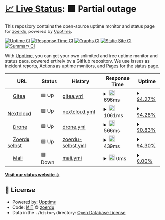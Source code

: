# [📈 Live Status](https://zoerdu.github.io/upptime): <!--live status--> **🟧 Partial outage**

This repository contains the open-source uptime monitor and status page for [zoerdu](https://zoerdu.github.io/upptime), powered by [Upptime](https://github.com/upptime/upptime).

[![Uptime CI](https://github.com/zoerdu/upptime/workflows/Uptime%20CI/badge.svg)](https://github.com/zoerdu/upptime/actions?query=workflow%3A%22Uptime+CI%22)
[![Response Time CI](https://github.com/zoerdu/upptime/workflows/Response%20Time%20CI/badge.svg)](https://github.com/zoerdu/upptime/actions?query=workflow%3A%22Response+Time+CI%22)
[![Graphs CI](https://github.com/zoerdu/upptime/workflows/Graphs%20CI/badge.svg)](https://github.com/zoerdu/upptime/actions?query=workflow%3A%22Graphs+CI%22)
[![Static Site CI](https://github.com/zoerdu/upptime/workflows/Static%20Site%20CI/badge.svg)](https://github.com/zoerdu/upptime/actions?query=workflow%3A%22Static+Site+CI%22)
[![Summary CI](https://github.com/zoerdu/upptime/workflows/Summary%20CI/badge.svg)](https://github.com/zoerdu/upptime/actions?query=workflow%3A%22Summary+CI%22)

With [Upptime](https://upptime.js.org), you can get your own unlimited and free uptime monitor and status page, powered entirely by a GitHub repository. We use [Issues](https://github.com/zoerdu/upptime/issues) as incident reports, [Actions](https://github.com/zoerdu/upptime/actions) as uptime monitors, and [Pages](https://zoerdu.github.io/upptime) for the status page.

<!--start: status pages-->
<!-- This summary is generated by Upptime (https://github.com/upptime/upptime) -->
<!-- Do not edit this manually, your changes will be overwritten -->
<!-- prettier-ignore -->
| URL | Status | History | Response Time | Uptime |
| --- | ------ | ------- | ------------- | ------ |
| <img alt="" src="https://icons.duckduckgo.com/ip3/git.zoerdu.me.ico" height="13"> [Gitea](https://git.zoerdu.me) | 🟩 Up | [gitea.yml](https://github.com/zoerdu/uptime/commits/HEAD/history/gitea.yml) | <details><summary><img alt="Response time graph" src="./graphs/gitea/response-time-week.png" height="20"> 696ms</summary><br><a href="https://zoerdu.github.io/upptime/history/gitea"><img alt="Response time 632" src="https://img.shields.io/endpoint?url=https%3A%2F%2Fraw.githubusercontent.com%2Fzoerdu%2Fuptime%2FHEAD%2Fapi%2Fgitea%2Fresponse-time.json"></a><br><a href="https://zoerdu.github.io/upptime/history/gitea"><img alt="24-hour response time 694" src="https://img.shields.io/endpoint?url=https%3A%2F%2Fraw.githubusercontent.com%2Fzoerdu%2Fuptime%2FHEAD%2Fapi%2Fgitea%2Fresponse-time-day.json"></a><br><a href="https://zoerdu.github.io/upptime/history/gitea"><img alt="7-day response time 696" src="https://img.shields.io/endpoint?url=https%3A%2F%2Fraw.githubusercontent.com%2Fzoerdu%2Fuptime%2FHEAD%2Fapi%2Fgitea%2Fresponse-time-week.json"></a><br><a href="https://zoerdu.github.io/upptime/history/gitea"><img alt="30-day response time 646" src="https://img.shields.io/endpoint?url=https%3A%2F%2Fraw.githubusercontent.com%2Fzoerdu%2Fuptime%2FHEAD%2Fapi%2Fgitea%2Fresponse-time-month.json"></a><br><a href="https://zoerdu.github.io/upptime/history/gitea"><img alt="1-year response time 632" src="https://img.shields.io/endpoint?url=https%3A%2F%2Fraw.githubusercontent.com%2Fzoerdu%2Fuptime%2FHEAD%2Fapi%2Fgitea%2Fresponse-time-year.json"></a></details> | <details><summary><a href="https://zoerdu.github.io/upptime/history/gitea">94.27%</a></summary><a href="https://zoerdu.github.io/upptime/history/gitea"><img alt="All-time uptime 98.99%" src="https://img.shields.io/endpoint?url=https%3A%2F%2Fraw.githubusercontent.com%2Fzoerdu%2Fuptime%2FHEAD%2Fapi%2Fgitea%2Fuptime.json"></a><br><a href="https://zoerdu.github.io/upptime/history/gitea"><img alt="24-hour uptime 100.00%" src="https://img.shields.io/endpoint?url=https%3A%2F%2Fraw.githubusercontent.com%2Fzoerdu%2Fuptime%2FHEAD%2Fapi%2Fgitea%2Fuptime-day.json"></a><br><a href="https://zoerdu.github.io/upptime/history/gitea"><img alt="7-day uptime 94.27%" src="https://img.shields.io/endpoint?url=https%3A%2F%2Fraw.githubusercontent.com%2Fzoerdu%2Fuptime%2FHEAD%2Fapi%2Fgitea%2Fuptime-week.json"></a><br><a href="https://zoerdu.github.io/upptime/history/gitea"><img alt="30-day uptime 98.64%" src="https://img.shields.io/endpoint?url=https%3A%2F%2Fraw.githubusercontent.com%2Fzoerdu%2Fuptime%2FHEAD%2Fapi%2Fgitea%2Fuptime-month.json"></a><br><a href="https://zoerdu.github.io/upptime/history/gitea"><img alt="1-year uptime 98.99%" src="https://img.shields.io/endpoint?url=https%3A%2F%2Fraw.githubusercontent.com%2Fzoerdu%2Fuptime%2FHEAD%2Fapi%2Fgitea%2Fuptime-year.json"></a></details>
| <img alt="" src="https://icons.duckduckgo.com/ip3/nc.zoerdu.me.ico" height="13"> [Nextcloud](https://nc.zoerdu.me) | 🟩 Up | [nextcloud.yml](https://github.com/zoerdu/uptime/commits/HEAD/history/nextcloud.yml) | <details><summary><img alt="Response time graph" src="./graphs/nextcloud/response-time-week.png" height="20"> 1061ms</summary><br><a href="https://zoerdu.github.io/upptime/history/nextcloud"><img alt="Response time 1440" src="https://img.shields.io/endpoint?url=https%3A%2F%2Fraw.githubusercontent.com%2Fzoerdu%2Fuptime%2FHEAD%2Fapi%2Fnextcloud%2Fresponse-time.json"></a><br><a href="https://zoerdu.github.io/upptime/history/nextcloud"><img alt="24-hour response time 958" src="https://img.shields.io/endpoint?url=https%3A%2F%2Fraw.githubusercontent.com%2Fzoerdu%2Fuptime%2FHEAD%2Fapi%2Fnextcloud%2Fresponse-time-day.json"></a><br><a href="https://zoerdu.github.io/upptime/history/nextcloud"><img alt="7-day response time 1061" src="https://img.shields.io/endpoint?url=https%3A%2F%2Fraw.githubusercontent.com%2Fzoerdu%2Fuptime%2FHEAD%2Fapi%2Fnextcloud%2Fresponse-time-week.json"></a><br><a href="https://zoerdu.github.io/upptime/history/nextcloud"><img alt="30-day response time 1614" src="https://img.shields.io/endpoint?url=https%3A%2F%2Fraw.githubusercontent.com%2Fzoerdu%2Fuptime%2FHEAD%2Fapi%2Fnextcloud%2Fresponse-time-month.json"></a><br><a href="https://zoerdu.github.io/upptime/history/nextcloud"><img alt="1-year response time 1440" src="https://img.shields.io/endpoint?url=https%3A%2F%2Fraw.githubusercontent.com%2Fzoerdu%2Fuptime%2FHEAD%2Fapi%2Fnextcloud%2Fresponse-time-year.json"></a></details> | <details><summary><a href="https://zoerdu.github.io/upptime/history/nextcloud">94.28%</a></summary><a href="https://zoerdu.github.io/upptime/history/nextcloud"><img alt="All-time uptime 98.99%" src="https://img.shields.io/endpoint?url=https%3A%2F%2Fraw.githubusercontent.com%2Fzoerdu%2Fuptime%2FHEAD%2Fapi%2Fnextcloud%2Fuptime.json"></a><br><a href="https://zoerdu.github.io/upptime/history/nextcloud"><img alt="24-hour uptime 100.00%" src="https://img.shields.io/endpoint?url=https%3A%2F%2Fraw.githubusercontent.com%2Fzoerdu%2Fuptime%2FHEAD%2Fapi%2Fnextcloud%2Fuptime-day.json"></a><br><a href="https://zoerdu.github.io/upptime/history/nextcloud"><img alt="7-day uptime 94.28%" src="https://img.shields.io/endpoint?url=https%3A%2F%2Fraw.githubusercontent.com%2Fzoerdu%2Fuptime%2FHEAD%2Fapi%2Fnextcloud%2Fuptime-week.json"></a><br><a href="https://zoerdu.github.io/upptime/history/nextcloud"><img alt="30-day uptime 98.64%" src="https://img.shields.io/endpoint?url=https%3A%2F%2Fraw.githubusercontent.com%2Fzoerdu%2Fuptime%2FHEAD%2Fapi%2Fnextcloud%2Fuptime-month.json"></a><br><a href="https://zoerdu.github.io/upptime/history/nextcloud"><img alt="1-year uptime 98.99%" src="https://img.shields.io/endpoint?url=https%3A%2F%2Fraw.githubusercontent.com%2Fzoerdu%2Fuptime%2FHEAD%2Fapi%2Fnextcloud%2Fuptime-year.json"></a></details>
| <img alt="" src="https://icons.duckduckgo.com/ip3/drone.zoerdu.me.ico" height="13"> [Drone](https://drone.zoerdu.me) | 🟩 Up | [drone.yml](https://github.com/zoerdu/uptime/commits/HEAD/history/drone.yml) | <details><summary><img alt="Response time graph" src="./graphs/drone/response-time-week.png" height="20"> 566ms</summary><br><a href="https://zoerdu.github.io/upptime/history/drone"><img alt="Response time 575" src="https://img.shields.io/endpoint?url=https%3A%2F%2Fraw.githubusercontent.com%2Fzoerdu%2Fuptime%2FHEAD%2Fapi%2Fdrone%2Fresponse-time.json"></a><br><a href="https://zoerdu.github.io/upptime/history/drone"><img alt="24-hour response time 570" src="https://img.shields.io/endpoint?url=https%3A%2F%2Fraw.githubusercontent.com%2Fzoerdu%2Fuptime%2FHEAD%2Fapi%2Fdrone%2Fresponse-time-day.json"></a><br><a href="https://zoerdu.github.io/upptime/history/drone"><img alt="7-day response time 566" src="https://img.shields.io/endpoint?url=https%3A%2F%2Fraw.githubusercontent.com%2Fzoerdu%2Fuptime%2FHEAD%2Fapi%2Fdrone%2Fresponse-time-week.json"></a><br><a href="https://zoerdu.github.io/upptime/history/drone"><img alt="30-day response time 573" src="https://img.shields.io/endpoint?url=https%3A%2F%2Fraw.githubusercontent.com%2Fzoerdu%2Fuptime%2FHEAD%2Fapi%2Fdrone%2Fresponse-time-month.json"></a><br><a href="https://zoerdu.github.io/upptime/history/drone"><img alt="1-year response time 575" src="https://img.shields.io/endpoint?url=https%3A%2F%2Fraw.githubusercontent.com%2Fzoerdu%2Fuptime%2FHEAD%2Fapi%2Fdrone%2Fresponse-time-year.json"></a></details> | <details><summary><a href="https://zoerdu.github.io/upptime/history/drone">90.83%</a></summary><a href="https://zoerdu.github.io/upptime/history/drone"><img alt="All-time uptime 98.40%" src="https://img.shields.io/endpoint?url=https%3A%2F%2Fraw.githubusercontent.com%2Fzoerdu%2Fuptime%2FHEAD%2Fapi%2Fdrone%2Fuptime.json"></a><br><a href="https://zoerdu.github.io/upptime/history/drone"><img alt="24-hour uptime 85.97%" src="https://img.shields.io/endpoint?url=https%3A%2F%2Fraw.githubusercontent.com%2Fzoerdu%2Fuptime%2FHEAD%2Fapi%2Fdrone%2Fuptime-day.json"></a><br><a href="https://zoerdu.github.io/upptime/history/drone"><img alt="7-day uptime 90.83%" src="https://img.shields.io/endpoint?url=https%3A%2F%2Fraw.githubusercontent.com%2Fzoerdu%2Fuptime%2FHEAD%2Fapi%2Fdrone%2Fuptime-week.json"></a><br><a href="https://zoerdu.github.io/upptime/history/drone"><img alt="30-day uptime 97.85%" src="https://img.shields.io/endpoint?url=https%3A%2F%2Fraw.githubusercontent.com%2Fzoerdu%2Fuptime%2FHEAD%2Fapi%2Fdrone%2Fuptime-month.json"></a><br><a href="https://zoerdu.github.io/upptime/history/drone"><img alt="1-year uptime 98.40%" src="https://img.shields.io/endpoint?url=https%3A%2F%2Fraw.githubusercontent.com%2Fzoerdu%2Fuptime%2FHEAD%2Fapi%2Fdrone%2Fuptime-year.json"></a></details>
| <img alt="" src="https://icons.duckduckgo.com/ip3/zoerdu.me.ico" height="13"> [Zoerdu selbst](https://zoerdu.me) | 🟩 Up | [zoerdu-selbst.yml](https://github.com/zoerdu/uptime/commits/HEAD/history/zoerdu-selbst.yml) | <details><summary><img alt="Response time graph" src="./graphs/zoerdu-selbst/response-time-week.png" height="20"> 439ms</summary><br><a href="https://zoerdu.github.io/upptime/history/zoerdu-selbst"><img alt="Response time 476" src="https://img.shields.io/endpoint?url=https%3A%2F%2Fraw.githubusercontent.com%2Fzoerdu%2Fuptime%2FHEAD%2Fapi%2Fzoerdu-selbst%2Fresponse-time.json"></a><br><a href="https://zoerdu.github.io/upptime/history/zoerdu-selbst"><img alt="24-hour response time 410" src="https://img.shields.io/endpoint?url=https%3A%2F%2Fraw.githubusercontent.com%2Fzoerdu%2Fuptime%2FHEAD%2Fapi%2Fzoerdu-selbst%2Fresponse-time-day.json"></a><br><a href="https://zoerdu.github.io/upptime/history/zoerdu-selbst"><img alt="7-day response time 439" src="https://img.shields.io/endpoint?url=https%3A%2F%2Fraw.githubusercontent.com%2Fzoerdu%2Fuptime%2FHEAD%2Fapi%2Fzoerdu-selbst%2Fresponse-time-week.json"></a><br><a href="https://zoerdu.github.io/upptime/history/zoerdu-selbst"><img alt="30-day response time 496" src="https://img.shields.io/endpoint?url=https%3A%2F%2Fraw.githubusercontent.com%2Fzoerdu%2Fuptime%2FHEAD%2Fapi%2Fzoerdu-selbst%2Fresponse-time-month.json"></a><br><a href="https://zoerdu.github.io/upptime/history/zoerdu-selbst"><img alt="1-year response time 476" src="https://img.shields.io/endpoint?url=https%3A%2F%2Fraw.githubusercontent.com%2Fzoerdu%2Fuptime%2FHEAD%2Fapi%2Fzoerdu-selbst%2Fresponse-time-year.json"></a></details> | <details><summary><a href="https://zoerdu.github.io/upptime/history/zoerdu-selbst">94.30%</a></summary><a href="https://zoerdu.github.io/upptime/history/zoerdu-selbst"><img alt="All-time uptime 99.00%" src="https://img.shields.io/endpoint?url=https%3A%2F%2Fraw.githubusercontent.com%2Fzoerdu%2Fuptime%2FHEAD%2Fapi%2Fzoerdu-selbst%2Fuptime.json"></a><br><a href="https://zoerdu.github.io/upptime/history/zoerdu-selbst"><img alt="24-hour uptime 100.00%" src="https://img.shields.io/endpoint?url=https%3A%2F%2Fraw.githubusercontent.com%2Fzoerdu%2Fuptime%2FHEAD%2Fapi%2Fzoerdu-selbst%2Fuptime-day.json"></a><br><a href="https://zoerdu.github.io/upptime/history/zoerdu-selbst"><img alt="7-day uptime 94.30%" src="https://img.shields.io/endpoint?url=https%3A%2F%2Fraw.githubusercontent.com%2Fzoerdu%2Fuptime%2FHEAD%2Fapi%2Fzoerdu-selbst%2Fuptime-week.json"></a><br><a href="https://zoerdu.github.io/upptime/history/zoerdu-selbst"><img alt="30-day uptime 98.65%" src="https://img.shields.io/endpoint?url=https%3A%2F%2Fraw.githubusercontent.com%2Fzoerdu%2Fuptime%2FHEAD%2Fapi%2Fzoerdu-selbst%2Fuptime-month.json"></a><br><a href="https://zoerdu.github.io/upptime/history/zoerdu-selbst"><img alt="1-year uptime 99.00%" src="https://img.shields.io/endpoint?url=https%3A%2F%2Fraw.githubusercontent.com%2Fzoerdu%2Fuptime%2FHEAD%2Fapi%2Fzoerdu-selbst%2Fuptime-year.json"></a></details>
| <img alt="" src="https://icons.duckduckgo.com/ip3/mail.zoerdu.me.ico" height="13"> [Mail](https://mail.zoerdu.me) | 🟥 Down | [mail.yml](https://github.com/zoerdu/uptime/commits/HEAD/history/mail.yml) | <details><summary><img alt="Response time graph" src="./graphs/mail/response-time-week.png" height="20"> 0ms</summary><br><a href="https://zoerdu.github.io/upptime/history/mail"><img alt="Response time 1240" src="https://img.shields.io/endpoint?url=https%3A%2F%2Fraw.githubusercontent.com%2Fzoerdu%2Fuptime%2FHEAD%2Fapi%2Fmail%2Fresponse-time.json"></a><br><a href="https://zoerdu.github.io/upptime/history/mail"><img alt="24-hour response time 0" src="https://img.shields.io/endpoint?url=https%3A%2F%2Fraw.githubusercontent.com%2Fzoerdu%2Fuptime%2FHEAD%2Fapi%2Fmail%2Fresponse-time-day.json"></a><br><a href="https://zoerdu.github.io/upptime/history/mail"><img alt="7-day response time 0" src="https://img.shields.io/endpoint?url=https%3A%2F%2Fraw.githubusercontent.com%2Fzoerdu%2Fuptime%2FHEAD%2Fapi%2Fmail%2Fresponse-time-week.json"></a><br><a href="https://zoerdu.github.io/upptime/history/mail"><img alt="30-day response time 1472" src="https://img.shields.io/endpoint?url=https%3A%2F%2Fraw.githubusercontent.com%2Fzoerdu%2Fuptime%2FHEAD%2Fapi%2Fmail%2Fresponse-time-month.json"></a><br><a href="https://zoerdu.github.io/upptime/history/mail"><img alt="1-year response time 1240" src="https://img.shields.io/endpoint?url=https%3A%2F%2Fraw.githubusercontent.com%2Fzoerdu%2Fuptime%2FHEAD%2Fapi%2Fmail%2Fresponse-time-year.json"></a></details> | <details><summary><a href="https://zoerdu.github.io/upptime/history/mail">0.00%</a></summary><a href="https://zoerdu.github.io/upptime/history/mail"><img alt="All-time uptime 60.51%" src="https://img.shields.io/endpoint?url=https%3A%2F%2Fraw.githubusercontent.com%2Fzoerdu%2Fuptime%2FHEAD%2Fapi%2Fmail%2Fuptime.json"></a><br><a href="https://zoerdu.github.io/upptime/history/mail"><img alt="24-hour uptime 0.00%" src="https://img.shields.io/endpoint?url=https%3A%2F%2Fraw.githubusercontent.com%2Fzoerdu%2Fuptime%2FHEAD%2Fapi%2Fmail%2Fuptime-day.json"></a><br><a href="https://zoerdu.github.io/upptime/history/mail"><img alt="7-day uptime 0.00%" src="https://img.shields.io/endpoint?url=https%3A%2F%2Fraw.githubusercontent.com%2Fzoerdu%2Fuptime%2FHEAD%2Fapi%2Fmail%2Fuptime-week.json"></a><br><a href="https://zoerdu.github.io/upptime/history/mail"><img alt="30-day uptime 46.82%" src="https://img.shields.io/endpoint?url=https%3A%2F%2Fraw.githubusercontent.com%2Fzoerdu%2Fuptime%2FHEAD%2Fapi%2Fmail%2Fuptime-month.json"></a><br><a href="https://zoerdu.github.io/upptime/history/mail"><img alt="1-year uptime 60.51%" src="https://img.shields.io/endpoint?url=https%3A%2F%2Fraw.githubusercontent.com%2Fzoerdu%2Fuptime%2FHEAD%2Fapi%2Fmail%2Fuptime-year.json"></a></details>

<!--end: status pages-->

[**Visit our status website →**](https://zoerdu.github.io/upptime)

## 📄 License

- Powered by: [Upptime](https://github.com/upptime/upptime)
- Code: [MIT](./LICENSE) © [zoerdu](https://zoerdu.github.io/upptime)
- Data in the `./history` directory: [Open Database License](https://opendatacommons.org/licenses/odbl/1-0/)
